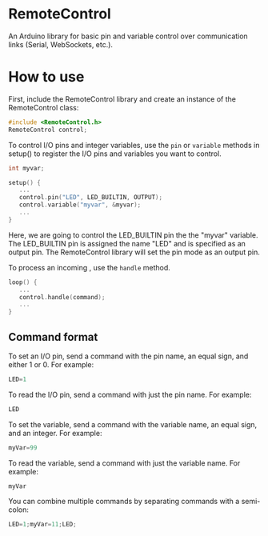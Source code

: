 # RemoteControl
An Arduino library for basic pin and variable control over communication links (Serial, WebSockets, etc.).

# How to use
First, include the RemoteControl library and create an instance of the RemoteControl class:
```cpp
#include <RemoteControl.h>
RemoteControl control;
```

To control I/O pins and integer variables, use the ```pin``` or ```variable``` methods in setup() to register the I/O pins and variables you want to control.

```cpp
int myvar;

setup() {
   ... 
   control.pin("LED", LED_BUILTIN, OUTPUT);
   control.variable("myvar", &myvar);
   ...
}
```
Here, we are going to control the LED_BUILTIN pin the the "myvar" variable. The LED_BUILTIN pin is assigned the name "LED" and is specified as an output pin. The RemoteControl library will set the pin mode as an output pin.

To process an incoming , use the ```handle``` method.
```cpp
loop() {
   ...
   control.handle(command);
   ...
}
```

## Command format

To set an I/O pin, send a command with the pin name, an equal sign, and either 1 or 0. For example:
```cpp
LED=1
```

To read the I/O pin, send a command with just the pin name. For example:
```cpp
LED
```


To set the variable, send a command with the variable name, an equal sign, and an integer. For example:
```cpp
myVar=99
```

To read the variable, send a command with just the variable name. For example:
```cpp
myVar
```

You can combine multiple commands by separating commands with a semi-colon:
```cpp
LED=1;myVar=11;LED;
```